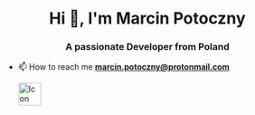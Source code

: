 <h1 align="center">Hi 👋, I'm Marcin Potoczny</h1>
<h3 align="center">A passionate Developer from Poland</h3>

- 📫 How to reach me **marcin.potoczny@protonmail.com**

  <a href="https://www.freeiconspng.com/img/19035" title="Image from freeiconspng.com"><img src="https://www.freeiconspng.com/uploads/resume-icon-png-13.png" width="40" height="40" alt="Icon Drawing Resume" /></a>
  

